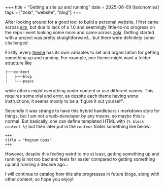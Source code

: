 +++
title = "Getting a site up and running"
date = 2025-06-09
[taxonomies]
tags = ["zola", "website", "blog"]
+++

After looking around for a good tool to build a personal website, I first came across [elm](https://elm-lang.org/), but due to lack of a 1.0 and seemingly little-to-no progress on the repo I went looking some more and came across [zola](https://www.getzola.org/). Getting started with a project was pretty straightforward... but there were definitely some challenges!

Firstly, every [theme](https://www.getzola.org/themes/) has its own variables to set and organization for getting something up and running. For example, one theme might want a folder structure like
```sh
├───content
│   ├───blog
│   └───pages
```
while others might everything under content or use different names. This requires some trial and error, as despite each theme having some instructions, it seems mostly to be a 'figure it out yourself'.

Secondly it was strange to have this hybrid handlebars / markdown style for things, but I am not a web-developer by any means, so maybe this is normal. But basically, one can define templated HTML with `{% block content %}` but then later put in the `content` folder something like below:
```md
+++
title = "Magnum Opus"
+++
```

However, despite this feeling weird to me at least, getting something up and running is not too bad and feels far easier compared to getting something up and running a decade ago...

I will continue to catalog how this site progresses in future blogs, along with other content, so hope you enjoy!